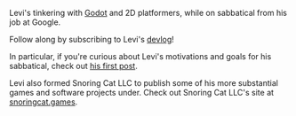 Levi's tinkering with [Godot](https://godotengine.org/) and 2D platformers, while on sabbatical from his job at Google.

Follow along by subscribing to Levi's [devlog](https://devlog.levi.dev)!

In particular, if you're curious about Levi's motivations and goals for his sabbatical, check out [his first post](https://devlog.levi.dev/2021/01/wait-what-am-i-doing.html).

Levi also formed Snoring Cat LLC to publish some of his more substantial games and software projects under. Check out Snoring Cat LLC's site at [snoringcat.games](https://snoringcat.games).
